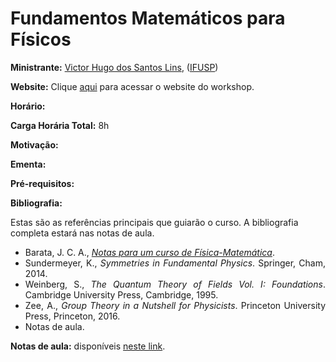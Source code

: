 # Fundamentos Matemáticos para Físicos

**Ministrante:** [Victor Hugo dos Santos Lins](https://lins-victor.github.io/), ([IFUSP](https://portal.if.usp.br/))

**Website:** Clique [aqui]() para acessar o website do workshop.

**Horário:** 

**Carga Horária Total:** 8h

**Motivação:** 

**Ementa:** 

**Pré-requisitos:** 

**Bibliografia:**

Estas são as referências principais que guiarão o curso. A bibliografia completa estará nas notas de aula.

<div style="text-align: justify">
 <ul>
  <li> Barata, J. C. A., <a href="http://denebola.if.usp.br/~jbarata/Notas_de_aula/"><i>Notas para um curso de Física-Matemática</i></a>. </li>
   <li> Sundermeyer, K., <i>Symmetries in Fundamental Physics</i>. Springer, Cham, 2014. </li>
   <li> Weinberg, S., <i>The Quantum Theory of Fields Vol. I: Foundations</i>. Cambridge University Press, Cambridge, 1995. </li>
   <li> Zee, A., <i>Group Theory in a Nutshell for Physicists</i>. Princeton University Press, Princeton, 2016. </li>
   <li> Notas de aula. </li>
 </ul>
</div>

**Notas de aula:** disponíveis [neste link]().
